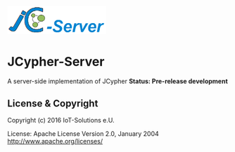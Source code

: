 ![](https://github.com/Wolfgang-Schuetzelhofer/jcypher-server/blob/master/src/test/resources/img/jcypher_server_logo_1.png)
=======
# JCypher-Server
A server-side implementation of JCypher
**Status: Pre-release development**

## License & Copyright

Copyright (c) 2016 IoT-Solutions e.U.

License:
								Apache License
                           Version 2.0, January 2004
                        http://www.apache.org/licenses/
